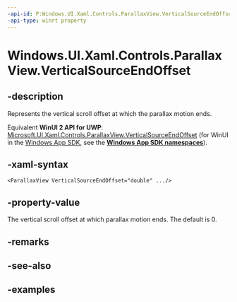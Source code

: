 ```yaml
---
-api-id: P:Windows.UI.Xaml.Controls.ParallaxView.VerticalSourceEndOffset
-api-type: winrt property
---
```


<!-- Property syntax.
public double VerticalSourceEndOffset { get;  set; }
-->

# Windows.UI.Xaml.Controls.ParallaxView.VerticalSourceEndOffset

## -description

Represents the vertical scroll offset at which the parallax motion ends.

Equivalent **WinUI 2 API for UWP**: [Microsoft.UI.Xaml.Controls.ParallaxView.VerticalSourceEndOffset](/windows/winui/api/microsoft.ui.xaml.controls.parallaxview.verticalsourceendoffset) (for WinUI in the [Windows App SDK](/windows/apps/windows-app-sdk/), see the **[Windows App SDK namespaces](/windows/windows-app-sdk/api/winrt/)**).

## -xaml-syntax

```xaml
<ParallaxView VerticalSourceEndOffset="double" .../>
```

## -property-value

The vertical scroll offset at which parallax motion ends. The default is 0.

## -remarks

## -see-also

## -examples

